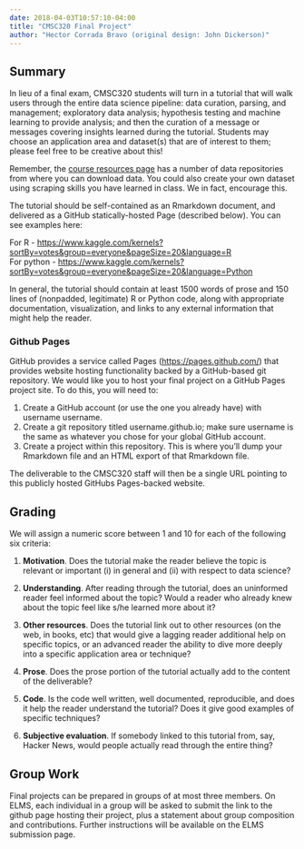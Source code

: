 ```yaml
---
date: 2018-04-03T10:57:10-04:00
title: "CMSC320 Final Project"
author: "Hector Corrada Bravo (original design: John Dickerson)"
---
```


## Summary

In lieu of a final exam, CMSC320 students will turn in a tutorial that will walk users through the entire
data science pipeline: data curation, parsing, and management; exploratory data analysis; hypothesis testing and machine learning to provide analysis; 
and then the curation of a message or messages covering insights learned during the tutorial. Students may choose
an application area and dataset(s) that are of interest to them; please feel free to be creative
about this! 

Remember, the [course resources page](/resources) has a number of data repositories from where you can download data. 
You could also create your own dataset using scraping skills you have learned in class. We in fact, encourage this.


The tutorial should be self-contained as an Rmarkdown document, 
and delivered as a GitHub statically-hosted Page (described below).
You can see examples here: 

For R - https://www.kaggle.com/kernels?sortBy=votes&group=everyone&pageSize=20&language=R  
For python - https://www.kaggle.com/kernels?sortBy=votes&group=everyone&pageSize=20&language=Python

In general, the tutorial should contain at least 1500 words of prose and 150 lines of (nonpadded,
legitimate) R or Python code, along with appropriate documentation, visualization, and
links to any external information that might help the reader.


### Github Pages

GitHub provides a service called Pages (https://pages.github.com/) that provides website
hosting functionality backed by a GitHub-based git repository. We would like you to
host your final project on a GitHub Pages project site. To do this, you will need to:

1. Create a GitHub account (or use the one you already have) with username username.  
2. Create a git repository titled username.github.io; make sure username is the same
as whatever you chose for your global GitHub account.  
3. Create a project within this repository. This is where you’ll dump your Rmarkdown 
file and an HTML export of that Rmarkdown file.

The deliverable to the CMSC320 staff will then be a single URL pointing to this publicly hosted
GitHubs Pages-backed website. 

## Grading

We will assign a numeric score between 1 and 10 for each of the following six criteria:

1. **Motivation**. Does the tutorial make the reader believe the topic is relevant or important
(i) in general and (ii) with respect to data science?

2. **Understanding**. After reading through the tutorial, does an uninformed reader feel
informed about the topic? Would a reader who already knew about the topic feel like
s/he learned more about it?

3. **Other resources**. Does the tutorial link out to other resources (on the web, in books,
etc) that would give a lagging reader additional help on specific topics, or an advanced
reader the ability to dive more deeply into a specific application area or technique?

4. **Prose**. Does the prose portion of the tutorial actually add to the content of the
deliverable?

5. **Code**. Is the code well written, well documented, reproducible, and does it help the
reader understand the tutorial? Does it give good examples of specific techniques?

6. **Subjective evaluation**. If somebody linked to this tutorial from, say, Hacker News,
would people actually read through the entire thing?

## Group Work

Final projects can be prepared in groups of at most three members. On ELMS, each individual in a group will be asked to submit 
the link to the github page hosting their project, plus a statement about group composition and contributions. Further instructions
will be available on the ELMS submission page.
